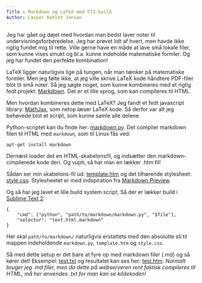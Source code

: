 ```yaml
---
Title : Markdown og LaTeX med ST2-build
Author: Casper Kehlet Jensen
---
```


Jeg har gået og døjet med hvordan man bedst laver noter til undervisningsforberedelse. Jeg har prøvet lidt af hvert, men havde ikke rigtig fundet mig til rette. Ville gerne have en måde at lave små lokale filer, som kunne vises smukt og bl.a. kunne indeholde matematiske formler. Og jeg har fundet den perfekte kombination!

LaTeX ligger naturligvis lige på tungen, når man tænker på matematiske formler. Men jeg følte ikke, at jeg ville skrive LaTeX kode håndtere PDF-filer blot til små noter. Så jeg søgte noget, som kunne kombineres med et rigtig fedt projekt: <a href="http://daringfireball.net/projects/markdown/">Markdown</a>. Det er et lille sprog, som kan compileres til HTML.

Men hvordan kombineres dette med LaTeX? Jeg fandt et fedt javascript library: <a href="http://www.mathjax.org/">MathJax</a>, som netop læser LaTeX kode. Så derfor var alt jeg behøvede blot et script, som kunne samle alle delene.

Python-scriptet kan du finde her: <a href="/code/markdown.py" target="_blank">markdown.py</a>. Det compiler markdown filen til HTML med <code>markdown</code>, som til Linux fås ved:

<pre><code>apt-get install markdown</code></pre>
Dernæst loader det en HTML-skabelonsfil, og indsætter den markdown-cimpilerede kode deri. Og vupti, så har man en lækker .htm fil!

Sådan ser min skabelons-fil ud: <a href="/code/template.htm" target="_blank">template.htm</a> og det tilhørende stylesheet: <a href="/code/style.css" target="_blank">style.css</a>. Stylesheetet er med indspiration fra <a href="https://chrome.google.com/webstore/detail/markdown-preview/jmchmkecamhbiokiopfpnfgbidieafmd">Markdown Preview</a>.

Og så har jeg lavet et lille build system script, Så der er lækker build i <a href="http://www.sublimetext.com/2">Sublime Text 2</a>:

<pre><code>{
    "cmd": ["python", "path/to/markdown/markdown.py", "$file"],
    "selector": "text.html.markdown"
}
</code></pre>
Her skal <code>path/to/markdown/</code> naturligvis erstattets med den absolutte sti til mappen indeholdende <code>markdown.py</code>, <code>template.htm</code> og <code>style.css</code>.

Så med dette setup er det bare at fyre op med markdown filer (.md) og så kører det! Eksempel: <a href="/code/test.txt" target="_blank">test.txt</a> og resultatet kan ses her: <a href="/code/test.htm" target="_blank">test.htm</a>. <i>Normalt bruger jeg .md filer, men da dette på webserveren rent faktisk compileres til HTML, må her anvendes .txt for man kan se kildekoden!</i>